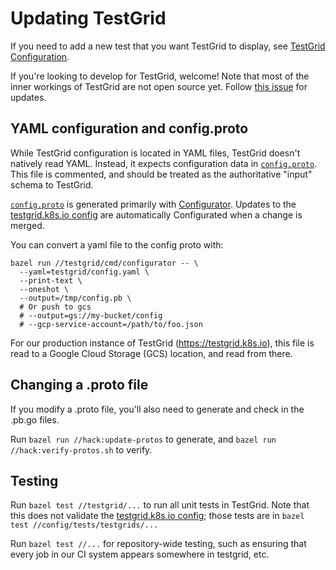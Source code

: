 # Updating TestGrid

If you need to add a new test that you want TestGrid to display, see [TestGrid Configuration](config.md).

If you're looking to develop for TestGrid, welcome! Note that most of the inner workings of TestGrid
are not open source yet. Follow [this issue](https://github.com/kubernetes/test-infra/issues/10409)
for updates.

## YAML configuration and config.proto

While TestGrid configuration is located in YAML files, TestGrid doesn't natively
read YAML. Instead, it expects configuration data in [`config.proto`]. This file
is commented, and should be treated as the authoritative "input" schema to
TestGrid.

[`config.proto`] is generated primarily with [Configurator](cmd/configurator).
Updates to the [testgrid.k8s.io config] are automatically Configurated when a change is
merged.

You can convert a yaml file to the config proto with:
```
bazel run //testgrid/cmd/configurator -- \
  --yaml=testgrid/config.yaml \
  --print-text \
  --oneshot \
  --output=/tmp/config.pb \
  # Or push to gcs
  # --output=gs://my-bucket/config
  # --gcp-service-account=/path/to/foo.json
```

For our production instance of TestGrid (https://testgrid.k8s.io), this file is read to a Google
Cloud Storage (GCS) location, and read from there.

## Changing a .proto file

If you modify a .proto file, you'll also need to generate and check in the
.pb.go files.

Run `bazel run //hack:update-protos` to generate, and `bazel run //hack:verify-protos.sh`
to verify.

## Testing

Run `bazel test //testgrid/...` to run all unit tests in TestGrid. Note that this does not validate
the [testgrid.k8s.io config]; those tests are in `bazel test //config/tests/testgrids/...`

Run `bazel test //...` for repository-wide testing, such as ensuring that
every job in our CI system appears somewhere in testgrid, etc.

[`config.proto`]: ./config/config.proto
[testgrid.k8s.io config]: /config/testgrids
